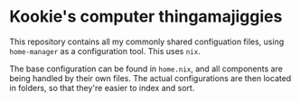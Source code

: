 # Kookie's computer thingamajiggies

This repository contains all my commonly shared configuation files,
using `home-manager` as a configuration tool.
This uses `nix`.

The base configuration can be found in `home.nix`,
and all components are being handled by their own files.
The actual configurations are then located in folders,
so that they're easier to index and sort.
